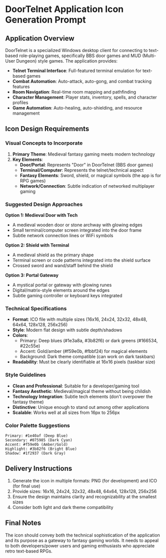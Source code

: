 # DoorTelnet Application Icon Generation Prompt

## Application Overview
DoorTelnet is a specialized Windows desktop client for connecting to text-based role-playing games, specifically BBS door games and MUD (Multi-User Dungeon) style games. The application provides:

- **Telnet Terminal Interface**: Full-featured terminal emulation for text-based games
- **Combat Automation**: Auto-attack, auto-gong, and combat tracking features
- **Room Navigation**: Real-time room mapping and pathfinding
- **Character Management**: Player stats, inventory, spells, and character profiles
- **Game Automation**: Auto-healing, auto-shielding, and resource management

## Icon Design Requirements

### Visual Concepts to Incorporate
1. **Primary Theme**: Medieval fantasy gaming meets modern technology
2. **Key Elements**:
   - **Door/Portal**: Represents "Door" in DoorTelnet (BBS door games)
   - **Terminal/Computer**: Represents the telnet/technical aspect
   - **Fantasy Elements**: Sword, shield, or magical symbols (the app is for RPG games)
   - **Network/Connection**: Subtle indication of networked multiplayer gaming

### Suggested Design Approaches
**Option 1: Medieval Door with Tech**
- A medieval wooden door or stone archway with glowing edges
- Small terminal/computer screen integrated into the door frame
- Subtle network connection lines or WiFi symbols

**Option 2: Shield with Terminal**
- A medieval shield as the primary shape
- Terminal screen or code patterns integrated into the shield surface
- Crossed sword and wand/staff behind the shield

**Option 3: Portal Gateway**
- A mystical portal or gateway with glowing runes
- Digital/matrix-style elements around the edges
- Subtle gaming controller or keyboard keys integrated

### Technical Specifications
- **Format**: ICO file with multiple sizes (16x16, 24x24, 32x32, 48x48, 64x64, 128x128, 256x256)
- **Style**: Modern flat design with subtle depth/shadows
- **Colors**: 
  - Primary: Deep blues (#1e3a8a, #3b82f6) or dark greens (#166534, #22c55e)
  - Accent: Gold/amber (#f59e0b, #fbbf24) for magical elements
  - Background: Dark theme compatible (can work on dark taskbars)
- **Readability**: Must be clearly identifiable at 16x16 pixels (taskbar size)

### Style Guidelines
- **Clean and Professional**: Suitable for a developer/gaming tool
- **Fantasy Aesthetic**: Medieval/magical theme without being childish
- **Technology Integration**: Subtle tech elements (don't overpower the fantasy theme)
- **Distinctive**: Unique enough to stand out among other applications
- **Scalable**: Works well at all sizes from 16px to 256px

### Color Palette Suggestions
```
Primary: #1e40af (Deep Blue)
Secondary: #075985 (Dark Cyan)
Accent: #f59e0b (Amber/Gold)
Highlight: #3b82f6 (Bright Blue)
Shadow: #1f2937 (Dark Gray)
```

## Delivery Instructions
1. Generate the icon in multiple formats: PNG (for development) and ICO (for final use)
2. Provide sizes: 16x16, 24x24, 32x32, 48x48, 64x64, 128x128, 256x256
3. Ensure the design maintains clarity and recognizability at the smallest sizes
4. Consider both light and dark theme compatibility

## Final Notes
The icon should convey both the technical sophistication of the application and its purpose as a gateway to fantasy gaming worlds. It needs to appeal to both developers/power users and gaming enthusiasts who appreciate retro text-based RPGs.
